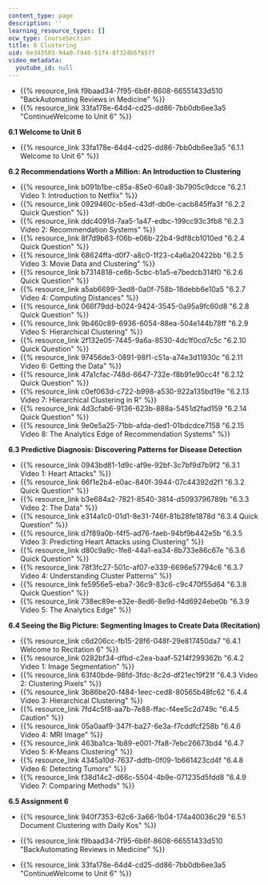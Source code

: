 ```yaml
---
content_type: page
description: ''
learning_resource_types: []
ocw_type: CourseSection
title: 6 Clustering
uid: 6e343503-94a0-f948-51f4-8f324b5f657f
video_metadata:
  youtube_id: null
---
```


*   {{% resource_link f9baad34-7f95-6b6f-8608-66551433d510 "BackAutomating Reviews in Medicine" %}}
*   {{% resource_link 33fa178e-64d4-cd25-dd86-7bb0db6ee3a5 "ContinueWelcome to Unit 6" %}}

**6.1 Welcome to Unit 6**

*   {{% resource_link 33fa178e-64d4-cd25-dd86-7bb0db6ee3a5 "6.1.1 Welcome to Unit 6" %}}

**6.2 Recommendations Worth a Million: An Introduction to Clustering**

*   {{% resource_link b091b1be-c85a-85e0-60a8-3b7905c9dcce "6.2.1 Video 1: Introduction to Netflix" %}}
*   {{% resource_link 0929460c-b5ed-43df-db0e-cacb845ffa3f "6.2.2 Quick Question" %}}
*   {{% resource_link ddc4091d-7aa5-1a47-edbc-199cc93c3fb8 "6.2.3 Video 2: Recommendation Systems" %}}
*   {{% resource_link 8f7d9b63-f06b-e06b-22b4-9df8cb1010ed "6.2.4 Quick Question" %}}
*   {{% resource_link 68624ffa-d0f7-a8c0-1f23-c4a6a20422bb "6.2.5 Video 3: Movie Data and Clustering" %}}
*   {{% resource_link b7314818-ce6b-5cbc-b1a5-e7bedcb314f0 "6.2.6 Quick Question" %}}
*   {{% resource_link a5ab6699-3ed8-0a0f-758b-18debb6e10a5 "6.2.7 Video 4: Computing Distances" %}}
*   {{% resource_link 066f79dd-b024-9424-3545-0a95a9fc60d8 "6.2.8 Quick Question" %}}
*   {{% resource_link 9b460c89-6936-6054-88ea-504e144b78ff "6.2.9 Video 5: Hierarchical Clustering" %}}
*   {{% resource_link 2f132e05-7445-9a6a-8530-4dc1f0cd7c5c "6.2.10 Quick Question" %}}
*   {{% resource_link 97456de3-0891-98f1-c51a-a74e3d11930c "6.2.11 Video 6: Getting the Data" %}}
*   {{% resource_link 47a1cfac-748d-6647-732e-f8b91e90cc4f "6.2.12 Quick Question" %}}
*   {{% resource_link c0ef063d-c722-b998-a530-922a135bd19e "6.2.13 Video 7: Hierarchical Clustering in R" %}}
*   {{% resource_link 4d3cfab6-9136-623b-888a-5451d2fad159 "6.2.14 Quick Question" %}}
*   {{% resource_link 9e0e5a25-71bb-afda-ded1-01bdcdce7158 "6.2.15 Video 8: The Analytics Edge of Recommendation Systems" %}}

**6.3 Predictive Diagnosis: Discovering Patterns for Disease Detection**

*   {{% resource_link 0943bd81-1d9c-af9e-92bf-3c7bf9d7b9f2 "6.3.1 Video 1: Heart Attacks" %}}
*   {{% resource_link 66f1e2b4-e0ac-840f-3944-07c44392d2f1 "6.3.2 Quick Question" %}}
*   {{% resource_link b3e684a2-7821-8540-3814-d5093796789b "6.3.3 Video 2: The Data" %}}
*   {{% resource_link e314a1c0-01d1-8e31-746f-81b28fe1878d "6.3.4 Quick Question" %}}
*   {{% resource_link d7f89a0b-f4f5-ad76-faeb-94bf9b442e5b "6.3.5 Video 3: Predicting Heart Attacks using Clustering" %}}
*   {{% resource_link d80c9a9c-1fe8-44a1-ea34-8b733e86c67e "6.3.6 Quick Question" %}}
*   {{% resource_link 78f3fc27-501c-af07-e339-6696e57794c6 "6.3.7 Video 4: Understanding Cluster Patterns" %}}
*   {{% resource_link fe5956e5-eba7-36c9-83c6-c9c470f55d64 "6.3.8 Quick Question" %}}
*   {{% resource_link 738ec89e-e32e-8ed6-8e9d-f4d6924ebe0b "6.3.9 Video 5: The Analytics Edge" %}}

**6.4 Seeing the Big Picture: Segmenting Images to Create Data (Recitation)**

*   {{% resource_link c6d206cc-fb15-28f6-048f-29e817450da7 "6.4.1 Welcome to Recitation 6" %}}
*   {{% resource_link 0282bf34-dfbd-c2ea-baaf-5214f299362b "6.4.2 Video 1: Image Segmentation" %}}
*   {{% resource_link 63f40bde-98fd-3fdc-8c2d-df21ec19f21f "6.4.3 Video 2: Clustering Pixels" %}}
*   {{% resource_link 3b86be20-f484-1eec-ced8-80565b48fc62 "6.4.4 Video 3: Hierarchical Clustering" %}}
*   {{% resource_link 7fd4c5f8-aa7b-7e88-ffac-f4ee5c2d749c "6.4.5 Caution" %}}
*   {{% resource_link 05a0aaf9-347f-ba27-6e3a-f7cddfcf258b "6.4.6 Video 4: MRI Image" %}}
*   {{% resource_link 463ba1ca-1b89-e001-7fa8-7ebc26673bd4 "6.4.7 Video 5: K-Means Clustering" %}}
*   {{% resource_link 4345a10d-7637-ddfb-0f09-1b661423cd4f "6.4.8 Video 6: Detecting Tumors" %}}
*   {{% resource_link f38d14c2-d66c-5504-4b9e-071235d5fdd8 "6.4.9 Video 7: Comparing Methods" %}}

**6.5 Assignment 6**

*   {{% resource_link 940f7353-62c6-3a66-1b04-174a40036c29 "6.5.1 Document Clustering with Daily Kos" %}}

*   {{% resource_link f9baad34-7f95-6b6f-8608-66551433d510 "BackAutomating Reviews in Medicine" %}}
*   {{% resource_link 33fa178e-64d4-cd25-dd86-7bb0db6ee3a5 "ContinueWelcome to Unit 6" %}}
